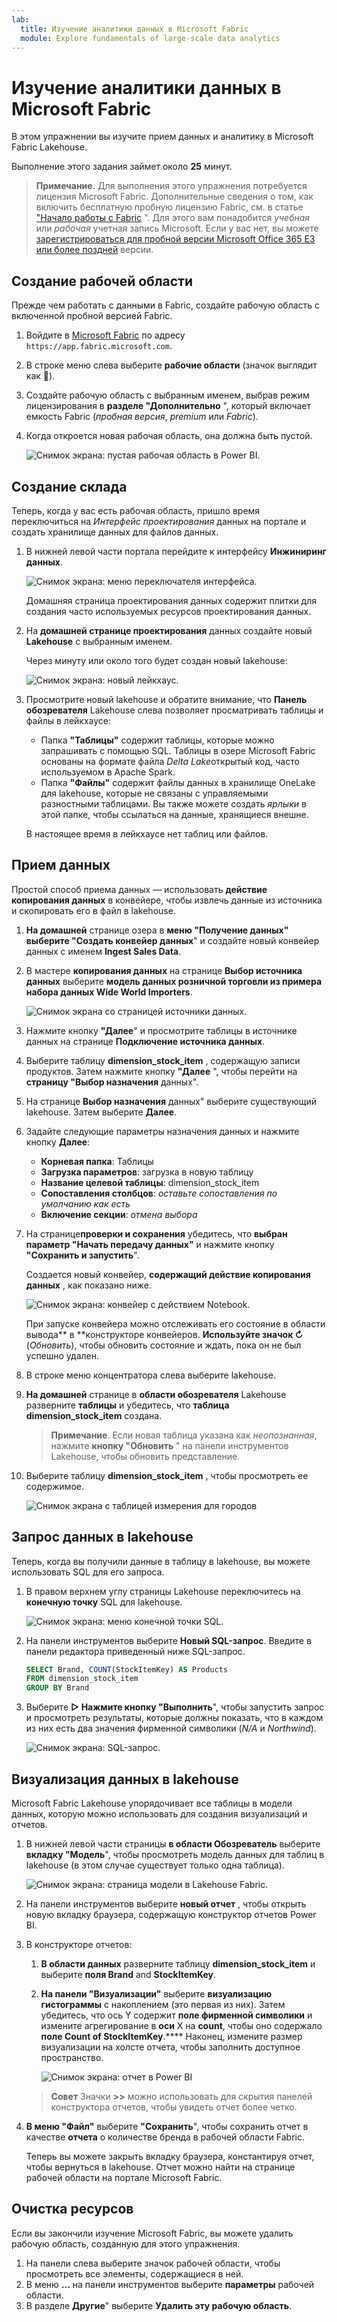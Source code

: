 ```yaml
---
lab:
  title: Изучение аналитики данных в Microsoft Fabric
  module: Explore fundamentals of large-scale data analytics
---
```


# Изучение аналитики данных в Microsoft Fabric

В этом упражнении вы изучите прием данных и аналитику в Microsoft Fabric Lakehouse.

Выполнение этого задания займет около **25** минут.

> **Примечание.** Для выполнения этого упражнения потребуется лицензия Microsoft Fabric. Дополнительные сведения о том, как включить бесплатную пробную лицензию Fabric, см. в статье ["Начало работы с Fabric](https://learn.microsoft.com/fabric/get-started/fabric-trial) ". Для этого вам понадобится *учебная* или *рабочая* учетная запись Microsoft. Если у вас нет, вы можете [зарегистрироваться для пробной версии Microsoft Office 365 E3 или более поздней](https://www.microsoft.com/microsoft-365/business/compare-more-office-365-for-business-plans) версии.

## Создание рабочей области

Прежде чем работать с данными в Fabric, создайте рабочую область с включенной пробной версией Fabric.

1. Войдите в [Microsoft Fabric](https://app.fabric.microsoft.com) по адресу `https://app.fabric.microsoft.com`.
2. В строке меню слева выберите **рабочие области** (значок выглядит как ).
3. Создайте рабочую область с выбранным именем, выбрав режим лицензирования в **разделе "Дополнительно** ", который включает емкость Fabric (*пробная версия*, *premium* или *Fabric*).
4. Когда откроется новая рабочая область, она должна быть пустой.

    ![Снимок экрана: пустая рабочая область в Power BI.](./images/new-workspace.png)

## Создание склада

Теперь, когда у вас есть рабочая область, пришло время переключиться на *Интерфейс проектирования* данных на портале и создать хранилище данных для файлов данных.

1. В нижней левой части портала перейдите к интерфейсу **Инжиниринг данных**.

    ![Снимок экрана: меню переключателя интерфейса.](./images/fabric-switcher.png)

    Домашняя страница проектирования данных содержит плитки для создания часто используемых ресурсов проектирования данных.

2. На **домашней странице проектирования** данных создайте новый **Lakehouse** с выбранным именем.

    Через минуту или около того будет создан новый lakehouse:

    ![Снимок экрана: новый лейкхаус.](./images/new-lakehouse.png)

3. Просмотрите новый lakehouse и обратите внимание, что **Панель обозревателя** Lakehouse слева позволяет просматривать таблицы и файлы в лейкхаусе:
    - Папка **"Таблицы"** содержит таблицы, которые можно запрашивать с помощью SQL. Таблицы в озере Microsoft Fabric основаны на формате файла *Delta Lake*открытый код, часто используемом в Apache Spark.
    - Папка **"Файлы"** содержит файлы данных в хранилище OneLake для lakehouse, которые не связаны с управляемыми разностными таблицами. Вы также можете создать *ярлыки* в этой папке, чтобы ссылаться на данные, хранящиеся внешне.

    В настоящее время в лейкхаусе нет таблиц или файлов.

## Прием данных

Простой способ приема данных — использовать **действие копирования данных** в конвейере, чтобы извлечь данные из источника и скопировать его в файл в lakehouse.

1. **На домашней** странице озера в **меню "Получение данных" выберите **"Создать конвейер** данных**" и создайте новый конвейер данных с именем **Ingest Sales Data**.
1. В мастере **копирования данных** на странице **Выбор источника данных** выберите **модель данных розничной торговли из примера набора данных Wide World Importers**.

    ![Снимок экрана со страницей источники данных.](./images/choose-data-source.png)

1. Нажмите кнопку **"Далее**" и просмотрите таблицы в источнике данных на странице **Подключение источника данных**.
1. Выберите таблицу **dimension_stock_item** , содержащую записи продуктов. Затем нажмите кнопку **"Далее** ", чтобы перейти на **страницу "Выбор назначения** данных".
1. На странице **Выбор назначения** данных" выберите существующий lakehouse. Затем выберите **Далее**.
1. Задайте следующие параметры назначения данных и нажмите кнопку **Далее**:
    - **Корневая папка**: Таблицы
    - **Загрузка параметров**: загрузка в новую таблицу
    - **Название целевой таблицы**: dimension_stock_item
    - **Сопоставления столбцов**: *оставьте сопоставления по умолчанию как есть*
    - **Включение секции**: *отмена выбора*
1. На странице**проверки и сохранения** убедитесь, что **выбран параметр "Начать передачу данных"** и нажмите кнопку **"Сохранить и запустить**".

    Создается новый конвейер, **содержащий действие копирования данных** , как показано ниже.

    ![Снимок экрана: конвейер с действием Notebook.](./images/copy-data-pipeline.png)

    При запуске конвейера можно отслеживать его состояние в области вывода** в **конструкторе конвейеров. **Используйте значок &#8635;** (*Обновить*), чтобы обновить состояние и ждать, пока он не был успешно удален.

1. В строке меню концентратора слева выберите lakehouse.
1. **На домашней** странице в **области обозревателя** Lakehouse разверните **таблицы** и убедитесь, что **таблица dimension_stock_item** создана.

    > **Примечание**. Если новая таблица указана как *неопознанная*, нажмите **кнопку "Обновить** " на панели инструментов Lakehouse, чтобы обновить представление.

1. Выберите таблицу **dimension_stock_item** , чтобы просмотреть ее содержимое.

    ![Снимок экрана с таблицей измерения для городов](./images/dimProduct.png)

## Запрос данных в lakehouse

Теперь, когда вы получили данные в таблицу в lakehouse, вы можете использовать SQL для его запроса.

1. В правом верхнем углу страницы Lakehouse переключитесь на **конечную точку** SQL для lakehouse.

    ![Снимок экрана: меню конечной точки SQL.](./images/endpoint-switcher.png)

1. На панели инструментов выберите **Новый SQL-запрос**. Введите в панели редактора приведенный ниже SQL-запрос.

    ```sql
    SELECT Brand, COUNT(StockItemKey) AS Products
    FROM dimension_stock_item
    GROUP BY Brand
    ```

1. Выберите **▷ Нажмите кнопку "Выполнить**", чтобы запустить запрос и просмотреть результаты, которые должны показать, что в каждом из них есть два значения фирменной символики (*N/A* и *Northwind*).

    ![Снимок экрана: SQL-запрос.](./images/sql-query.png)

## Визуализация данных в lakehouse

Microsoft Fabric Lakehouse упорядочивает все таблицы в модели данных, которую можно использовать для создания визуализаций и отчетов.

1. В нижней левой части страницы **в области Обозреватель** выберите **вкладку "Модель**", чтобы просмотреть модель данных для таблиц в lakehouse (в этом случае существует только одна таблица).

    ![Снимок экрана: страница модели в Lakehouse Fabric.](./images/fabric-model.png)

1. На панели инструментов выберите **новый отчет** , чтобы открыть новую вкладку браузера, содержащую конструктор отчетов Power BI.
1. В конструкторе отчетов:
    1. **В области данных** разверните таблицу **dimension_stock_item** и выберите **поля Brand** and **StockItemKey**.
    1. **На панели "Визуализации"** выберите **визуализацию гистограммы** с накоплением (это первая из них). Затем убедитесь, что ось Y содержит **поле фирменной символики** и измените агрегирование в **оси** X на **count**, чтобы оно содержало **поле Count of StockItemKey**.**** Наконец, измените размер визуализации на холсте отчета, чтобы заполнить доступное пространство.

        ![Снимок экрана: отчет в Power BI](./images/fabric-report.png)

    > **Совет** Значки **>>** можно использовать для скрытия панелей конструктора отчетов, чтобы увидеть отчет более четко.

1. **В меню "Файл"** выберите **"Сохранить**", чтобы сохранить отчет в качестве **отчета** о количестве бренда в рабочей области Fabric.

    Теперь вы можете закрыть вкладку браузера, константируя отчет, чтобы вернуться в lakehouse. Отчет можно найти на странице рабочей области на портале Microsoft Fabric.

## Очистка ресурсов

Если вы закончили изучение Microsoft Fabric, вы можете удалить рабочую область, созданную для этого упражнения.

1. На панели слева выберите значок рабочей области, чтобы просмотреть все элементы, содержащиеся в ней.
2. В меню **...** на панели инструментов выберите **параметры** рабочей области.
3. В разделе **Другие**" выберите **Удалить эту рабочую область**.
